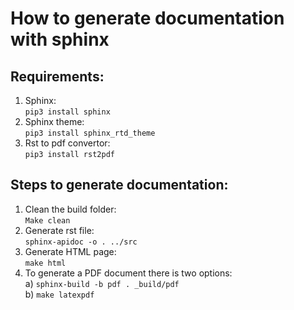 # How to generate documentation with sphinx
## Requirements:
1. Sphinx: <br/>
`pip3 install sphinx`
2. Sphinx theme: <br/>
`pip3 install sphinx_rtd_theme`
3. Rst to pdf convertor: <br/>
`pip3 install rst2pdf`

## Steps to generate documentation:
1. Clean the build folder: <br/>
`Make clean` <br/>
2. Generate rst file: <br/>
`sphinx-apidoc -o . ../src` <br/>
3. Generate HTML page: <br/>
`make html`
4. To generate a PDF document there is two options: <br/>
 a) `sphinx-build -b pdf . _build/pdf` <br/>
 b) `make latexpdf`
